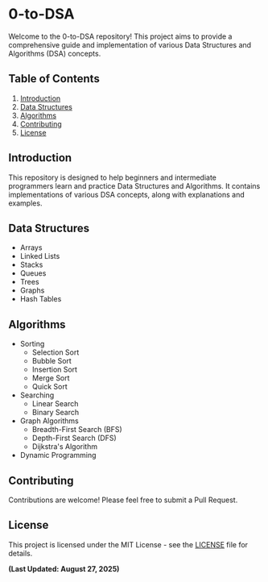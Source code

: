 # 0-to-DSA

Welcome to the 0-to-DSA repository! This project aims to provide a comprehensive guide and implementation of various Data Structures and Algorithms (DSA) concepts.

## Table of Contents

1. [Introduction](#introduction)
2. [Data Structures](#data-structures)
3. [Algorithms](#algorithms)
4. [Contributing](#contributing)
5. [License](#license)

## Introduction

This repository is designed to help beginners and intermediate programmers learn and practice Data Structures and Algorithms. It contains implementations of various DSA concepts, along with explanations and examples.

## Data Structures

- Arrays
- Linked Lists
- Stacks
- Queues
- Trees
- Graphs
- Hash Tables

## Algorithms

- Sorting
  - Selection Sort
  - Bubble Sort
  - Insertion Sort
  - Merge Sort
  - Quick Sort
- Searching
  - Linear Search
  - Binary Search
- Graph Algorithms
  - Breadth-First Search (BFS)
  - Depth-First Search (DFS)
  - Dijkstra's Algorithm
- Dynamic Programming

## Contributing

Contributions are welcome! Please feel free to submit a Pull Request.

## License

This project is licensed under the MIT License - see the [LICENSE](LICENSE) file for details.

**(Last Updated: August 27, 2025)** 
